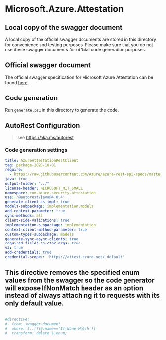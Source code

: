 # Microsoft.Azure.Attestation

## Local copy of the swagger document

A local copy of the official swagger documents are stored in this directory for convenience and testing purposes. Please make sure that you do not use these swagger documents for official code generation purposes.

## Official swagger document

The official swagger specification for Microsoft Azure Attestation can be found [here](https://raw.githubusercontent.com/Azure/azure-rest-api-specs/master/specification/attestation/data-plane/Microsoft.Attestation/stable/2020-10-01/attestation.json).

## Code generation

Run `generate.ps1` in this directory to generate the code.

## AutoRest Configuration

> see <https://aka.ms/autorest>

### Code generation settings

``` yaml
title: AzureAttestationRestClient
tag: package-2020-10-01
require:
  - https://raw.githubusercontent.com/Azure/azure-rest-api-specs/master/specification/attestation/data-plane/readme.md
java: true
output-folder: "../"
license-header: MICROSOFT_MIT_SMALL
namespace: com.azure.security.attestation
use: '@autorest/java@4.0.4'
generate-client-as-impl: true
models-subpackage: implementation.models
add-context-parameter: true
sync-methods: all
client-side-validations: true
implementation-subpackage: implementation
context-client-method-parameter: true
custom-types-subpackage: models
generate-sync-async-clients: true
required-fields-as-ctor-args: true
v3: true
add-credentials: true
credential-scopes: 'https://attest.azure.net/.default'

```

## This directive removes the specified enum values from the swagger so the code generator will expose IfNonMatch header as an option instead of always attaching it to requests with its only default value.
``` yaml

#directive:
#- from: swagger-document
#  where: $..[?(@.name=='If-None-Match')]
#  transform: delete $.enum;

```
